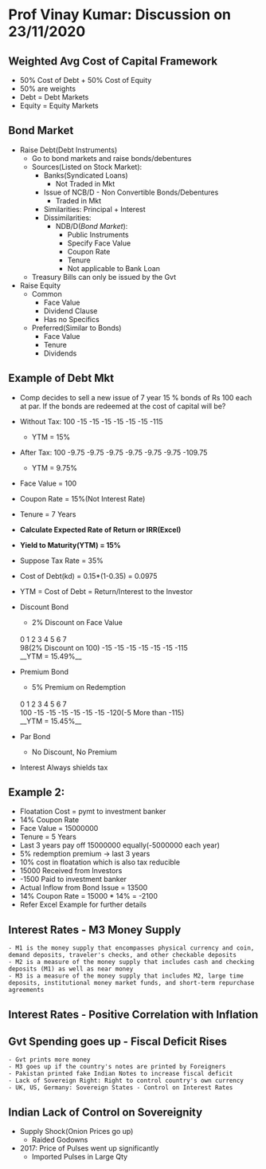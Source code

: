# Prof Vinay Kumar: Discussion on 23/11/2020

## Weighted Avg Cost of Capital Framework
- 50% Cost of Debt + 50% Cost of Equity
- 50% are weights
- Debt  = Debt Markets
- Equity = Equity Markets

## Bond Market
- Raise Debt(Debt Instruments)
	- Go to bond markets and raise bonds/debentures
	- Sources(Listed on Stock Market):
		- Banks(Syndicated Loans)
			- Not Traded in Mkt
		- Issue of NCB/D - Non Convertible Bonds/Debentures
			- Traded in Mkt
		- Similarities: Principal + Interest
		- Dissimilarities:
			- NDB/D(*Bond Market*): 
				- Public Instruments
				- Specify Face Value
				- Coupon Rate
				- Tenure
				- Not applicable to Bank Loan
	- Treasury Bills can only be issued by the Gvt
- Raise Equity
	- Common
		- Face Value
		- Dividend Clause
		- Has no Specifics
	- Preferred(Similar to Bonds)
		- Face Value
		- Tenure
		- Dividends

## Example of Debt Mkt
- Comp decides to sell a new issue of 7 year 15 % bonds of Rs 100 each at par. If the bonds are redeemed at the cost of capital will be?

- Without Tax: 100	-15	-15	-15	-15	-15	-15	-115
	- YTM = 15%
- After Tax:   100	-9.75 -9.75 -9.75 -9.75 -9.75 -9.75 -109.75
	- YTM = 9.75%

- Face Value = 100
- Coupon Rate = 15%(Not Interest Rate)
- Tenure = 7 Years

- **Calculate Expected Rate of Return or IRR(Excel)**
- **Yield to Maturity(YTM) = 15%**

- Suppose Tax Rate = 35%
- Cost of Debt(kd) = 0.15\*(1-0.35) = 0.0975

- YTM = Cost of Debt = Return/Interest to the Investor

- Discount Bond
	- 2% Discount on Face Value
	<br>
	0	1	2	3	4	5	6	7
	<br>
	98(2% Discount on 100)	-15	-15	-15	-15	-15	-15	-115
	<br>
	__YTM = 15.49%__

- Premium Bond
	- 5% Premium on Redemption
	<br>
	0	1	2	3	4	5	6	7
	<br>
	100	-15	-15	-15	-15	-15	-15	-120(-5 More than -115)
	<br>
	__YTM = 15.45%__

- Par Bond
	- No Discount, No Premium

- Interest Always shields tax

## Example 2:
- Floatation Cost = pymt to investment banker
- 14% Coupon Rate
- Face Value = 15000000
- Tenure = 5 Years
- Last 3 years pay off 15000000 equally(-5000000 each year) 
- 5% redemption premium -> last 3 years
- 10% cost in floatation which is also tax reducible
- 15000 Received from Investors
- -1500 Paid to investment banker
- Actual Inflow from Bond Issue = 13500
- 14% Coupon Rate = 15000 * 14% = -2100
- Refer Excel Example for further details

## Interest Rates - M3 Money Supply
	- M1 is the money supply that encompasses physical currency and coin, demand deposits, traveler's checks, and other checkable deposits
	- M2 is a measure of the money supply that includes cash and checking deposits (M1) as well as near money
	- M3 is a measure of the money supply that includes M2, large time deposits, institutional money market funds, and short-term repurchase agreements
## Interest Rates - Positive Correlation with Inflation
## Gvt Spending goes up - Fiscal Deficit Rises
	- Gvt prints more money
	- M3 goes up if the country's notes are printed by Foreigners
	- Pakistan printed fake Indian Notes to increase fiscal deficit
	- Lack of Sovereign Right: Right to control country's own currency
	- UK, US, Germany: Sovereign States - Control on Interest Rates

## Indian Lack of Control on Sovereignity
- Supply Shock(Onion Prices go up)
	- Raided Godowns
- 2017: Price of Pulses went up significantly
	- Imported Pulses in Large Qty